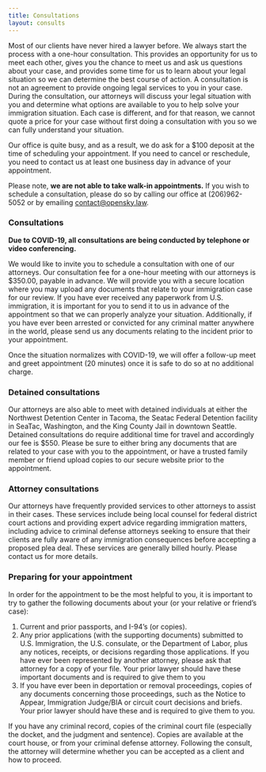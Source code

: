 ```yaml
---
title: Consultations
layout: consults
---
```


Most of our clients have never hired a lawyer before. We always start the process with a one-hour consultation. This provides an opportunity for us to meet each other, gives you the chance to meet us and ask us questions about your case, and provides some time for us to learn about your legal situation so we can determine the best course of action. A consultation is not an agreement to provide ongoing legal services to you in your case. During the consultation, our attorneys will discuss your legal situation with you and determine what options are available to you to help solve your immigration situation. Each case is different, and for that reason, we cannot quote a price for your case without first doing a consultation with you so we can fully understand your situation.

Our office is quite busy, and as a result, we do ask for a $100 deposit at the time of scheduling your appointment. If you need to cancel or reschedule, you need to contact us at least one business day in advance of your appointment.

Please note, **we are not able to take walk-in appointments.** If you wish to schedule a consultation, please do so by calling our office at (206)962-5052 or by emailing contact@opensky.law.

### Consultations

**Due to COVID-19, all consultations are being conducted by telephone or video conferencing.**

We would like to invite you to schedule a consultation with one of our attorneys. Our consultation fee for a one-hour meeting with our attorneys is $350.00, payable in advance. We will provide you with a secure location where you may upload any documents that relate to your immigration case for our review. If you have ever received any paperwork from U.S. immigration, it is important for you to send it to us in advance of the appointment so that we can properly analyze your situation. Additionally, if you have ever been arrested or convicted for any criminal matter anywhere in the world, please send us any documents relating to the incident prior to your appointment.

Once the situation normalizes with COVID-19, we will offer a follow-up meet and greet appointment (20 minutes) once it is safe to do so at no additional charge.

### Detained consultations

Our attorneys are also able to meet with detained individuals at either the Northwest Detention Center in Tacoma, the Seatac Federal Detention facility in SeaTac, Washington, and the King County Jail in downtown Seattle. Detained consultations do require additional time for travel and accordingly our fee is $550. Please be sure to either bring any documents that are related to your case with you to the appointment, or have a trusted family member or friend upload copies to our secure website prior to the appointment.

### Attorney consultations

Our attorneys have frequently provided services to other attorneys to assist in their cases. These services include being local counsel for federal district court actions and providing expert advice regarding immigration matters, including advice to criminal defense attorneys seeking to ensure that their clients are fully aware of any immigration consequences before accepting a proposed plea deal. These services are generally billed hourly. Please contact us for more details.

### Preparing for your appointment

In order for the appointment to be the most helpful to you, it is important to try to gather the following documents about your (or your relative or friend’s case):

1. Current and prior passports, and I-94’s (or copies).
1. Any prior applications (with the supporting documents) submitted to U.S. Immigration, the U.S. consulate, or the Department of Labor, plus any notices, receipts, or decisions regarding those applications. If you have ever been represented by another attorney, please ask that attorney for a copy of your file. Your prior lawyer should have these important documents and is required to give them to you
1. If you have ever been in deportation or removal proceedings, copies of any documents concerning those proceedings, such as the Notice to Appear, Immigration Judge/BIA or circuit court decisions and briefs. Your prior lawyer should have these and is required to give them to you.

If you have any criminal record, copies of the criminal court file (especially the docket, and the judgment and sentence). Copies are available at the court house, or from your criminal defense attorney. Following the consult, the attorney will determine whether you can be accepted as a client and how to proceed.
